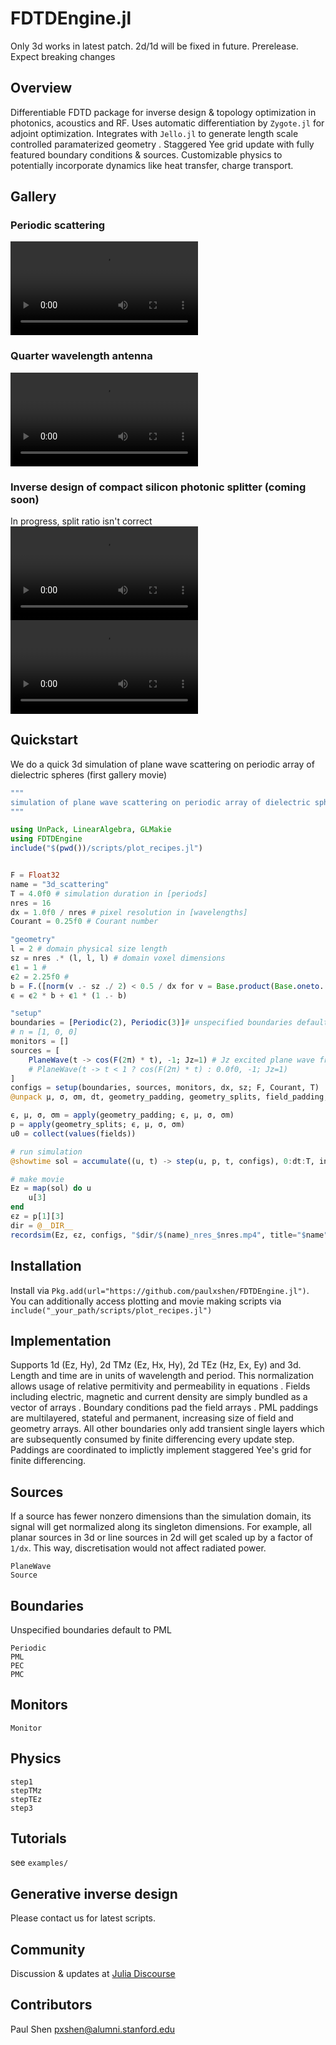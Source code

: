 # FDTDEngine.jl
Only 3d works in latest patch. 2d/1d will be fixed in future. Prerelease. Expect breaking changes
## Overview
Differentiable FDTD package for inverse design & topology optimization in photonics, acoustics and RF. Uses automatic differentiation by `Zygote.jl` for adjoint optimization. Integrates with `Jello.jl` to generate length scale controlled paramaterized geometry . Staggered Yee grid update with fully featured boundary conditions & sources. Customizable physics to potentially incorporate dynamics like heat transfer, charge transport.
## Gallery
### Periodic scattering
![](assets/3d_scattering_nres_16.mp4)
### Quarter wavelength antenna
![](assets/3d_quarter_wavelength_antenna_nres_16.mp4)
### Inverse design of compact silicon photonic splitter (coming soon)
In progress, split ratio isn't correct
![](assets/pre_training_nres_16.mp4)
![](assets/post_training_nres_16.mp4)

## Quickstart
We do a quick 3d simulation of plane wave scattering on periodic array of dielectric spheres (first gallery movie)
```julia
"""
simulation of plane wave scattering on periodic array of dielectric spheres
"""

using UnPack, LinearAlgebra, GLMakie
using FDTDEngine
include("$(pwd())/scripts/plot_recipes.jl")


F = Float32
name = "3d_scattering"
T = 4.0f0 # simulation duration in [periods]
nres = 16
dx = 1.0f0 / nres # pixel resolution in [wavelengths]
Courant = 0.25f0 # Courant number

"geometry"
l = 2 # domain physical size length
sz = nres .* (l, l, l) # domain voxel dimensions
ϵ1 = 1 #
ϵ2 = 2.25f0 # 
b = F.([norm(v .- sz ./ 2) < 0.5 / dx for v = Base.product(Base.oneto.(sz)...)]) # sphere
ϵ = ϵ2 * b + ϵ1 * (1 .- b)

"setup"
boundaries = [Periodic(2), Periodic(3)]# unspecified boundaries default to PML
# n = [1, 0, 0]
monitors = []
sources = [
    PlaneWave(t -> cos(F(2π) * t), -1; Jz=1) # Jz excited plane wave from -x plane (eg -1)
    # PlaneWave(t -> t < 1 ? cos(F(2π) * t) : 0.0f0, -1; Jz=1)
]
configs = setup(boundaries, sources, monitors, dx, sz; F, Courant, T)
@unpack μ, σ, σm, dt, geometry_padding, geometry_splits, field_padding, source_effects, monitor_instances, fields, step, power = configs

ϵ, μ, σ, σm = apply(geometry_padding; ϵ, μ, σ, σm)
p = apply(geometry_splits; ϵ, μ, σ, σm)
u0 = collect(values(fields))

# run simulation
@showtime sol = accumulate((u, t) -> step(u, p, t, configs), 0:dt:T, init=u0)

# make movie
Ez = map(sol) do u
    u[3]
end
ϵz = p[1][3]
dir = @__DIR__
recordsim(Ez, ϵz, configs, "$dir/$(name)_nres_$nres.mp4", title="$name"; playback=1, bipolar=true)

```
<!-- ![m](assets/periodic_array_nres_32.mp4) -->
## Installation
Install via `Pkg.add(url="https://github.com/paulxshen/FDTDEngine.jl")`. You can additionally access plotting and movie making scripts via `include("_your_path/scripts/plot_recipes.jl")` 
## Implementation
Supports 1d (Ez, Hy), 2d TMz (Ez, Hx, Hy), 2d TEz (Hz, Ex, Ey) and 3d. Length and time are in units of wavelength and period. This normalization allows usage of relative  permitivity and permeability  in equations . Fields including electric, magnetic and current density are simply bundled as a vector of arrays . Boundary conditions pad the field arrays . PML paddings are multilayered, stateful and permanent, increasing size of field and geometry arrays. All other boundaries only add transient single layers which are subsequently consumed by finite differencing  every update step. Paddings are coordinated to implictly implement staggered Yee's grid for finite differencing.

## Sources
If a source has fewer nonzero dimensions than the simulation domain, its signal will get normalized along its singleton dimensions. For example, all planar sources in 3d or line sources in 2d will get scaled up by a factor of `1/dx`. This way, discretisation would not affect radiated power.
```@docs
PlaneWave
Source
```
<!-- GaussianBeam -->

## Boundaries
Unspecified boundaries default to PML 
```@docs
Periodic
PML
PEC
PMC
```
## Monitors  
 ```@docs
Monitor
```

 ## Physics 
```@docs
step1
stepTMz
stepTEz
step3
```

## Tutorials
see `examples/`
## Generative inverse design
Please contact us for latest scripts.
## Community
Discussion & updates at [Julia Discourse](https://discourse.julialang.org/t/pre-ann-differentiable-fdtd-for-inverse-design-in-photonics-acoustics-and-rf/105405/12)
## Contributors
Paul Shen <pxshen@alumni.stanford.edu>

